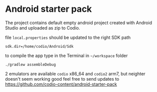 # Android starter pack

The project contains default empty android project created with Android Studio and uploaded as zip to Codio.

file `local.properties` should be updated to the right SDK path

```
sdk.dir=/home/codio/Android/Sdk
```

to compile the app type in the Terminal in `~/workspace` folder
```
./gradlew assembleDebug
```

2 emulators are available `codio` x86_64 and `codio2` arm7, but neighter doesn't seem working good
feel free to send updates to https://github.com/codio-content/android-starter-pack